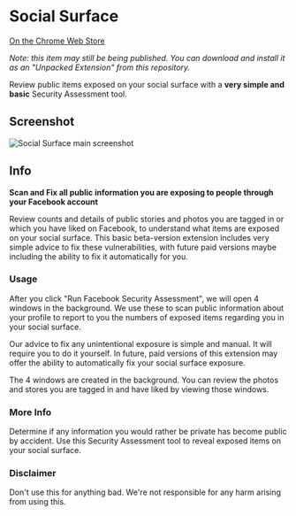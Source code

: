 # Social Surface

[On the Chrome Web Store](https://chrome.google.com/webstore/detail/ddppdlkajpgigjdadijekacliockbchd)

*Note: this item may still be being published. You can download and install it as an "Unpacked Extension" from this repository.*

Review public items exposed on your social surface with a **very simple and basic** Security Assessment tool. 

## Screenshot

![Social Surface main screenshot](https://github.com/dosyago-corp/social-surface/raw/master/social-surface-main.png)

## Info

**Scan and Fix all public information you are exposing to people through your Facebook account**

Review counts and details of public stories and photos you are tagged in or which you have liked on Facebook, to understand what items are exposed on your social surface. This basic beta-version extension includes very simple advice to fix these vulnerabilities, with future paid versions maybe including the ability to fix it automatically for you.

### Usage

After you click "Run Facebook Security Assessment", we will open 4 windows in the background. We use these to scan public information about your profile to report to you the numbers of exposed items regarding you in your social surface.

Our advice to fix any unintentional exposure is simple and manual. It will require you to do it yourself. In future, paid versions of this extension may offer the ability to automatically fix your social surface exposure.

The 4 windows are created in the background. You can review the photos and stores you are tagged in and have liked by viewing those windows.

### More Info

Determine if any information you would rather be private has become public by accident. Use this Security Assessment tool to reveal exposed items on your social surface. 

### Disclaimer

Don't use this for anything bad. We're not responsible for any harm arising from using this. 
